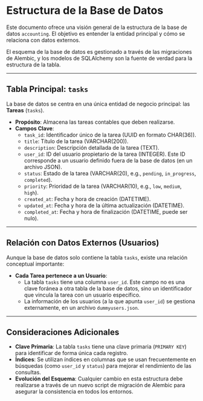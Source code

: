 # Estructura de la Base de Datos

Este documento ofrece una visión general de la estructura de la base de datos `accounting`. El objetivo es entender la entidad principal y cómo se relaciona con datos externos.

El esquema de la base de datos es gestionado a través de las migraciones de Alembic, y los modelos de SQLAlchemy son la fuente de verdad para la estructura de la tabla.

---

## Tabla Principal: `tasks`

La base de datos se centra en una única entidad de negocio principal: las **Tareas** (`tasks`).

-   **Propósito**: Almacena las tareas contables que deben realizarse.
-   **Campos Clave**:
    -   `task_id`: Identificador único de la tarea (UUID en formato CHAR(36)).
    -   `title`: Título de la tarea (VARCHAR(200)).
    -   `description`: Descripción detallada de la tarea (TEXT).
    -   `user_id`: ID del usuario propietario de la tarea (INTEGER). Este ID corresponde a un usuario definido fuera de la base de datos (en un archivo JSON).
    -   `status`: Estado de la tarea (VARCHAR(20), e.g., `pending`, `in_progress`, `completed`).
    -   `priority`: Prioridad de la tarea (VARCHAR(10), e.g., `low`, `medium`, `high`).
    -   `created_at`: Fecha y hora de creación (DATETIME).
    -   `updated_at`: Fecha y hora de la última actualización (DATETIME).
    -   `completed_at`: Fecha y hora de finalización (DATETIME, puede ser nulo).

---

## Relación con Datos Externos (Usuarios)

Aunque la base de datos solo contiene la tabla `tasks`, existe una relación conceptual importante:

-   **Cada Tarea pertenece a un Usuario**:
    -   La tabla `tasks` tiene una columna `user_id`. Este campo no es una clave foránea a otra tabla de la base de datos, sino un identificador que vincula la tarea con un usuario específico.
    -   La información de los usuarios (a la que apunta `user_id`) se gestiona externamente, en un archivo `dummyusers.json`.

---

## Consideraciones Adicionales

-   **Clave Primaria**: La tabla `tasks` tiene una clave primaria (`PRIMARY KEY`) para identificar de forma única cada registro.
-   **Índices**: Se utilizan índices en columnas que se usan frecuentemente en búsquedas (como `user_id` y `status`) para mejorar el rendimiento de las consultas.
-   **Evolución del Esquema**: Cualquier cambio en esta estructura debe realizarse a través de un nuevo script de migración de Alembic para asegurar la consistencia en todos los entornos. 